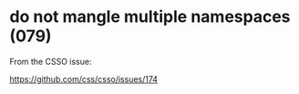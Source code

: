 # do not mangle multiple namespaces (079)

From the CSSO issue:

https://github.com/css/csso/issues/174
